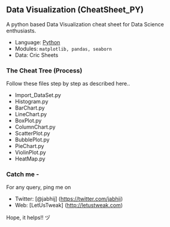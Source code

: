 ## Data Visualization  (CheatSheet_PY)

A python based Data Visualization cheat sheet for Data Science enthusiasts.

- Language: [Python](http://www.letustweak.com/?s=python)
- Modules: `matplotlib, pandas, seaborn`
- Data: Cric Sheets

### The Cheat Tree (Process) 

Follow these files step by step as described here..

- Import_DataSet.py
- Histogram.py
- BarChart.py
- LineChart.py
- BoxPlot.py
- ColumnChart.py
- ScatterPlot.py
- BubblePlot.py
- PieChart.py
- ViolinPlot.py
- HeatMap.py

### Catch me -

For any query, ping me on 
- Twitter: [@jabhij] (https://twitter.com/jabhij)
- Web: [LetUsTweak] (http://letustweak.com)

Hope, it helps!! ヅ
